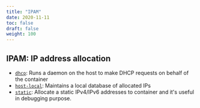 ```yaml
---
title: "IPAM"
date: 2020-11-11
toc: false
draft: false
weight: 100
---
```


## IPAM: IP address allocation
* [`dhcp`](dhcp): Runs a daemon on the host to make DHCP requests on behalf of the container
* [`host-local`](host-local): Maintains a local database of allocated IPs
* [`static`](static):  Allocate a static IPv4/IPv6 addresses to container and it's useful in debugging purpose.

